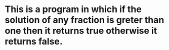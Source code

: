 # This is a program in which if the solution of any fraction is greter than one then it returns true otherwise it returns false. 
